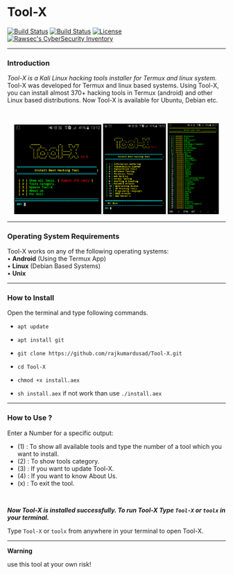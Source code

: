 # Tool-X

[![Build Status](https://img.shields.io/github/forks/rajkumardusad/Tool-X.svg)](https://github.com/rajkumardusad/Tool-X)
[![Build Status](https://img.shields.io/github/stars/rajkumardusad/Tool-X.svg)](https://github.com/rajkumardusad/Tool-X)
[![License](https://img.shields.io/github/license/rajkumardusad/Tool-X.svg)](https://github.com/rajkumardusad/Tool-X)
[![Rawsec's CyberSecurity Inventory](https://inventory.rawsec.ml/img/badges/Rawsec-inventoried-FF5050_flat.svg)](https://inventory.rawsec.ml/tools.html#Tool-X)

------------------------------------------------------------------------

### Introduction

*Tool-X is a Kali Linux hacking tools installer for Termux and linux system.*
Tool-X was developed for Termux and linux based systems. Using Tool-X, you can install almost 370+ hacking tools in Termux (android) and other Linux based distributions. Now Tool-X is available for Ubuntu, Debian etc.

<br>
<p align="center">
<img width="40%" src="core/toolx.png"/>
<img width="28.8%" src="core/toolx_cat.png"/>
<img width="23.4%" src="core/Screenshot_2020-05-17-20-17-56.png"/>
</p>

------------------------------------------------------------------------

### Operating System Requirements

Tool-X works on any of the following operating systems:<br>
• **Android** (Using the Termux App) <br>
• **Linux** (Debian Based Systems) <br>
• **Unix**

------------------------------------------------------------------------

### How to Install

Open the terminal and type following commands.

* `apt update`

* `apt install git`

* `git clone https://github.com/rajkumardusad/Tool-X.git`

* `cd Tool-X`

* `chmod +x install.aex`

* `sh install.aex` if not work than use `./install.aex`

------------------------------------------------------------------------

### How to Use ?

Enter a Number for a specific output:
- (1) : To show all available tools and type the number of a tool which you want to install.
- (2) : To show tools category.
- (3) : If you want to update Tool-X.
- (4) : If you want to know About Us.
- (x) : To exit the tool.

<br/>

***Now Tool-X is installed successfully. To run Tool-X Type `Tool-X` or `toolx` in your terminal.***

Type `Tool-X` or `toolx` from anywhere in your terminal to open Tool-X.

------------------------------------------------------------------------

**Warning**

use this tool at your own risk!

